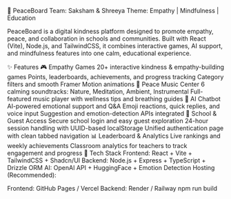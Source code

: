 🌿 PeaceBoard
Team: Saksham & Shreeya
Theme: Empathy | Mindfulness | Education

PeaceBoard is a digital kindness platform designed to promote empathy, peace, and collaboration in schools and communities.
Built with React (Vite), Node.js, and TailwindCSS, it combines interactive games, AI support, and mindfulness features into one calm, educational experience.

✨ Features
🎮 Empathy Games
20+ interactive kindness & empathy-building games
Points, leaderboards, achievements, and progress tracking
Category filters and smooth Framer Motion animations
🧘 Peace Music Center
6 calming soundtracks: Nature, Meditation, Ambient, Instrumental
Full-featured music player with wellness tips and breathing guides
🤖 AI Chatbot
AI-powered emotional support and Q&A
Emoji reactions, quick replies, and voice input
Suggestion and emotion-detection APIs integrated
🏫 School & Guest Access
Secure school login and easy guest exploration
24-hour session handling with UUID-based localStorage
Unified authentication page with clean tabbed navigation
📊 Leaderboard & Analytics
Live rankings and weekly achievements
Classroom analytics for teachers to track engagement and progress
🧩 Tech Stack
Frontend: React + Vite + TailwindCSS + Shadcn/UI
Backend: Node.js + Express + TypeScript + Drizzle ORM
AI: OpenAI API + HuggingFace + Emotion Detection
Hosting (Recommended):

Frontend: GitHub Pages / Vercel
Backend: Render / Railway
npm run build
